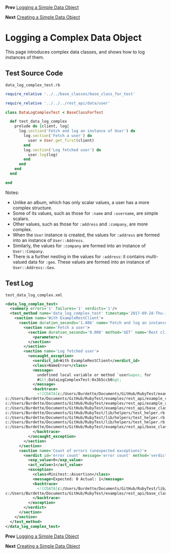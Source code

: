 <!--- GENERATED FILE, DO NOT EDIT --->
**Prev** [Logging a Simple Data Object](./DataLogSimple.md)

**Next** [Creating a Simple Data Object](./DataNewSimple.md)


# Logging a Complex Data Object

This page introduces complex data classes, and shows how to log instances of them.

## Test Source Code

<code>data_log_complex_test.rb</code>
```ruby
require_relative '../../base_classes/base_class_for_test'

require_relative '../../../rest_api/data/user'

class DataLogComplexTest < BaseClassForTest

  def test_data_log_complex
    prelude do |client, log|
      log.section('Fetch and log an instance of User') do
        log.section('Fetch a user') do
          user = User.get_first(client)
        end
        log.section('Log fetched user') do
          user.log(log)
        end
      end
    end
  end

end
```

Notes:

- Unlike an album, which has only scalar values, a user has a more complex structure.
- Some of its values, such as those for <code>:name</code> and <code>:username</code>, are simple scalars.
- Other values, such as those for <code>:address</code> and <code>:company</code>, are more complex.
- When the <code>User</code> instance is created, the values for <code>:address</code> are formed into an instance of <code>User::Address</code>.
- Similarly, the values for <code>:company</code> are formed into an instance of <code>User::Company</code>.
- There is a further nesting in the values for <code>:address</code>:  it contains multi-valued data for <code>:geo</code>.  These values are formed into an instance of <code>User::Address::Geo</code>.

##  Test Log

<code>test_data_log_complex.xml</code>
```xml
<data_log_complex_test>
  <summary errors='1' failures='1' verdicts='1'/>
  <test_method name='data_log_complex_test' timestamp='2017-09-28-Thu-15.39.45.357'>
    <section name='With ExampleRestClient'>
      <section duration_seconds='1.486' name='Fetch and log an instance of User'>
        <section name='Fetch a user'>
          <section duration_seconds='0.000' method='GET' name='Rest client' timestamp='2017-09-28-Thu-15.39.45.357' url='https://jsonplaceholder.typicode.com/users'>
            <parameters/>
          </section>
        </section>
        <section name='Log fetched user'>
          <uncaught_exception>
            <verdict_id>With ExampleRestClient</verdict_id>
            <class>NameError</class>
            <message>
              undefined local variable or method `user&apos; for
              #&lt;DataLogComplexTest:0x3b5ccb0&gt;
            </message>
            <backtrace>
              <![CDATA[c:/Users/Burdette/Documents/GitHub/RubyTest/examples/rest_api/base_classes/base_class_for_test.rb:13:in `block (2 levels) in prelude'
c:/Users/Burdette/Documents/GitHub/RubyTest/examples/rest_api/example_rest_client.rb:18:in `block in with'
c:/Users/Burdette/Documents/GitHub/RubyTest/examples/rest_api/example_rest_client.rb:14:in `with'
c:/Users/Burdette/Documents/GitHub/RubyTest/examples/rest_api/base_classes/base_class_for_test.rb:12:in `block in prelude'
c:/Users/Burdette/Documents/GitHub/RubyTest/lib/helpers/test_helper.rb:23:in `block (2 levels) in test'
c:/Users/Burdette/Documents/GitHub/RubyTest/lib/helpers/test_helper.rb:22:in `block in test'
c:/Users/Burdette/Documents/GitHub/RubyTest/lib/helpers/test_helper.rb:21:in `test'
c:/Users/Burdette/Documents/GitHub/RubyTest/examples/rest_api/base_classes/base_class_for_test.rb:11:in `prelude']]>
            </backtrace>
          </uncaught_exception>
        </section>
      </section>
      <section name='Count of errors (unexpected exceptions)'>
        <verdict id='error count' message='error count' method='verdict_assert_equal?' outcome='failed' volatile='true'>
          <exp_value>0</exp_value>
          <act_value>1</act_value>
          <exception>
            <class>Minitest::Assertion</class>
            <message>Expected: 0 Actual: 1</message>
            <backtrace>
              <![CDATA[c:/Users/Burdette/Documents/GitHub/RubyTest/lib/helpers/test_helper.rb:21:in `test'
c:/Users/Burdette/Documents/GitHub/RubyTest/examples/rest_api/base_classes/base_class_for_test.rb:11:in `prelude']]>
            </backtrace>
          </exception>
        </verdict>
      </section>
    </section>
  </test_method>
</data_log_complex_test>
```

**Prev** [Logging a Simple Data Object](./DataLogSimple.md)

**Next** [Creating a Simple Data Object](./DataNewSimple.md)

